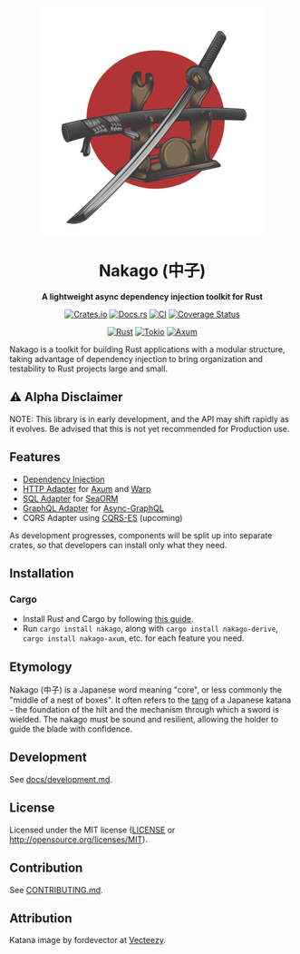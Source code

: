 <div align="center">

  <img src="https://raw.githubusercontent.com/bkonkle/nakago/main/website/static/img/katana.png" width="400" alt="A katana leaning on a stand"/>

  <h1>Nakago (中子)</h1>

  <p>
    <strong>A lightweight async dependency injection toolkit for Rust</strong>
  </p>

[![Crates.io](https://img.shields.io/crates/v/nakago.svg)](https://crates.io/crates/nakago)
[![Docs.rs](https://docs.rs/nakago/badge.svg)](https://docs.rs/nakago)
[![CI](https://github.com/bkonkle/nakago/workflows/CI/badge.svg)](https://github.com/bkonkle/nakago/actions)
[![Coverage Status](https://codecov.io/gh/bkonkle/nakago/branch/main/graph/badge.svg?token=BXEZAMHVLP)](https://codecov.io/gh/bkonkle/nakago)

[![Rust](https://img.shields.io/badge/rust-2021-a72145?logo=rust&style=flat)](https://www.rust-lang.org)
[![Tokio](https://img.shields.io/badge/tokio-463103?logo=rust&style=flat)](https://tokio.rs)
[![Axum](https://img.shields.io/badge/axum-7b5312?logo=rust&style=flat)](https://crates.io/crates/axum)

</div>

Nakago is a toolkit for building Rust applications with a modular structure, taking advantage of dependency injection to bring organization and testability to Rust projects large and small.

## ⚠️ Alpha Disclaimer

NOTE: This library is in early development, and the API may shift rapidly as it evolves. Be advised that this is not yet recommended for Production use.

## Features

- [Dependency Injection](https://nakago.dev/docs/features/dependency-injection)
- [HTTP Adapter](https://nakago.dev/docs/features/axum-http) for [Axum](https://github.com/tokio-rs/axum) and [Warp](https://github.com/seanmonstar/warp)
- [SQL Adapter](https://nakago.dev/docs/features/sea-orm) for [SeaORM](https://github.com/SeaQL/sea-orm)
- [GraphQL Adapter](https://nakago.dev/docs/features/async-graphql) for [Async-GraphQL](https://github.com/async-graphql/async-graphql)
- CQRS Adapter using [CQRS-ES](https://crates.io/crates/cqrs-es) (upcoming)

As development progresses, components will be split up into separate crates, so that developers can install only what they need.

## Installation

### Cargo

- Install Rust and Cargo by following [this guide](https://www.rust-lang.org/tools/install).
- Run `cargo install nakago`, along with `cargo install nakago-derive`, `cargo install nakago-axum`, etc. for each feature you need.

## Etymology

Nakago (中子) is a Japanese word meaning "core", or less commonly the "middle of a nest of boxes". It often refers to the [tang](<https://en.wikipedia.org/wiki/Tang_(tools)>) of a Japanese katana - the foundation of the hilt and the mechanism through which a sword is wielded. The nakago must be sound and resilient, allowing the holder to guide the blade with confidence.

## Development

See [docs/development.md](https://nakago.dev/docs/development).

## License

Licensed under the MIT license ([LICENSE](LICENSE) or <http://opensource.org/licenses/MIT>).

## Contribution

See [CONTRIBUTING.md](CONTRIBUTING.md).

## Attribution

Katana image by fordevector at [Vecteezy](https://www.vecteezy.com/free-vector/katana).
